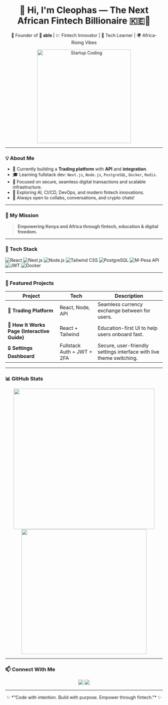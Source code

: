 <h1 align="center">👋 Hi, I'm Cleophas — The Next African Fintech Billionaire 🇰🇪💸</h1>
<p align="center">
  🚀 Founder of <b>🍲 able </b> | 💹 Fintech Innovator | 🧠 Tech Learner | 🌍 Africa-Rising Vibes
</p>

<p align="center">
  <img src="https://media.giphy.com/media/l0MYB8Ory7Hqefo9a/giphy.gif" width="300" alt="Startup Coding">
</p>

---

### 💡 About Me

- 🔨 Currently building a **Trading platform** with **API** and **integration**.
- 🎓 Learning fullstack dev: `Next.js`, `Node.js`, `PostgreSQL`, `Docker`, `Redis`.
- 🔐 Focused on secure, seamless digital transactions and scalable infrastructure.
- 🌱 Exploring AI, CI/CD, DevOps, and modern fintech innovations.
- 💬 Always open to collabs, conversations, and crypto chats!

---

### 🚀 My Mission

> **Empowering Kenya and Africa through fintech, education & digital freedom.**

---

### 🧰 Tech Stack

![React](https://img.shields.io/badge/-React-61DAFB?logo=react&logoColor=white&style=for-the-badge)
![Next.js](https://img.shields.io/badge/-Next.js-000000?logo=next.js&logoColor=white&style=for-the-badge)
![Node.js](https://img.shields.io/badge/-Node.js-339933?logo=node.js&logoColor=white&style=for-the-badge)
![Tailwind CSS](https://img.shields.io/badge/-Tailwind-06B6D4?logo=tailwind-css&logoColor=white&style=for-the-badge)
![PostgreSQL](https://img.shields.io/badge/-PostgreSQL-4169E1?logo=postgresql&logoColor=white&style=for-the-badge)
![M-Pesa API](https://img.shields.io/badge/-M--Pesa-009639?style=for-the-badge&logoColor=white)
![JWT](https://img.shields.io/badge/-JWT-black?logo=jsonwebtokens&logoColor=white&style=for-the-badge)
![Docker](https://img.shields.io/badge/-Docker-2496ED?logo=docker&logoColor=white&style=for-the-badge)

---

### 💼 Featured Projects

| Project | Tech | Description |
|--------|------|-------------|
| 💸 **Trading Platform** | React, Node, API | Seamless currency exchange between  for users. |
| 🧠 **How It Works Page (Interactive Guide)** | React + Tailwind | Education-first UI to help users onboard fast. |
| 🔒 **Settings Dashboard** | Fullstack Auth + JWT + 2FA | Secure, user-friendly settings interface with live theme switching. |

---

### 📊 GitHub Stats

<p align="center">
  <img src="https://github-readme-stats.vercel.app/api?username=CLEOKECODESPACE&show_icons=true&theme=radical" width="450"/>
  <img src="https://github-readme-streak-stats.herokuapp.com?user=CLEOKECODESPACE&theme=radical&hide_border=true" width="400"/>
</p>

---

### 📫 Connect With Me

<p align="center">
  <a href="https://X.com/IM_CLEOPHAS"><img src="https://img.shields.io/badge/-Twitter-1DA1F2?style=for-the-badge&logo=twitter&logoColor=white"/></a>
  <a href="https://youtube.com/CleophasKE-Dev"><img src="https://img.shields.io/badge/-LinkedIn-0A66C2?style=for-the-badge&logo=linkedin&logoColor=white"/></a>

</p>

---

<p align="center">
  ✨ *"Code with intention. Build with purpose. Empower through fintech."* ✨
</p>


